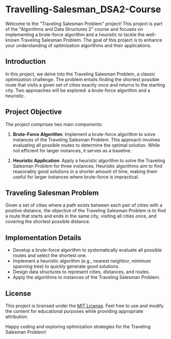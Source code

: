 # Travelling-Salesman_DSA2-Course

Welcome to the "Traveling Salesman Problem" project! This project is part of the "Algorithms and Data Structures 2" course and focuses on implementing a brute-force algorithm and a heuristic to tackle the well-known Traveling Salesman Problem. The goal of this project is to enhance your understanding of optimization algorithms and their applications.

## Introduction

In this project, we delve into the Traveling Salesman Problem, a classic optimization challenge. The problem entails finding the shortest possible route that visits a given set of cities exactly once and returns to the starting city. Two approaches will be explored: a brute-force algorithm and a heuristic.

## Project Objective

The project comprises two main components:

1. **Brute-Force Algorithm**: Implement a brute-force algorithm to solve instances of the Traveling Salesman Problem. This approach involves evaluating all possible routes to determine the optimal solution. While not efficient for larger instances, it serves as a baseline.

2. **Heuristic Application**: Apply a heuristic algorithm to solve the Traveling Salesman Problem for three instances. Heuristic algorithms aim to find reasonably good solutions in a shorter amount of time, making them useful for larger instances where brute-force is impractical.

## Traveling Salesman Problem

Given a set of cities where a path exists between each pair of cities with a positive distance, the objective of the Traveling Salesman Problem is to find a route that starts and ends in the same city, visiting all cities once, and covering the shortest possible distance.

## Implementation Details

- Develop a brute-force algorithm to systematically evaluate all possible routes and select the shortest one.
- Implement a heuristic algorithm (e.g., nearest neighbor, minimum spanning tree) to quickly generate good solutions.
- Design data structures to represent cities, distances, and routes.
- Apply the algorithms to instances of the Traveling Salesman Problem.

## License

This project is licensed under the [MIT License](LICENSE). Feel free to use and modify the content for educational purposes while providing appropriate attribution.

Happy coding and exploring optimization strategies for the Traveling Salesman Problem!
